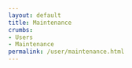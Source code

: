 ```yaml
---
layout: default
title: Maintenance
crumbs:
- Users
- Maintenance
permalink: /user/maintenance.html
---
```

